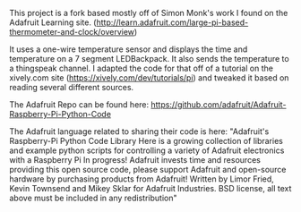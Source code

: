 This project is a fork based mostly off of Simon Monk's work I found on the Adafruit Learning site.
(http://learn.adafruit.com/large-pi-based-thermometer-and-clock/overview)

It uses a one-wire temperature sensor and displays the time and temperature on a 7 segment LEDBackpack. 
It also sends the temperature to a thingspeak channel. 
I adapted the code for that off of a tutorial on the xively.com site (https://xively.com/dev/tutorials/pi) and tweaked it based on reading several different sources.

The Adafruit Repo can be found here: https://github.com/adafruit/Adafruit-Raspberry-Pi-Python-Code

The Adafruit language related to sharing their code is here:
"Adafruit's Raspberry-Pi Python Code Library
Here is a growing collection of libraries and example python scripts for controlling a variety of Adafruit electronics with a Raspberry Pi
In progress!
Adafruit invests time and resources providing this open source code, please support Adafruit and open-source hardware by purchasing products from Adafruit!
Written by Limor Fried, Kevin Townsend and Mikey Sklar for Adafruit Industries. BSD license, all text above must be included in any redistribution"
